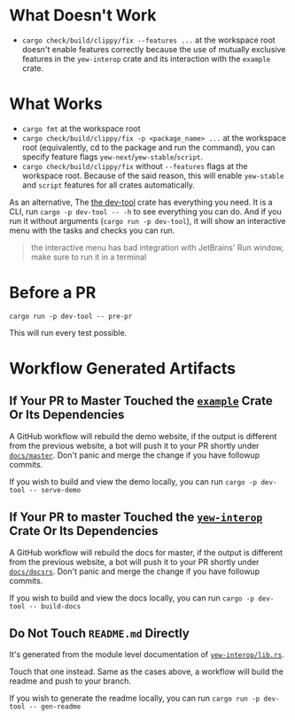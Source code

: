 # What Doesn't Work

- `cargo check/build/clippy/fix --features ...` at the workspace root doesn't enable features correctly because the use of mutually
  exclusive features in the `yew-interop` crate and its interaction with the `example` crate.

# What Works

- `cargo fmt` at the workspace root
- `cargo check/build/clippy/fix -p <package_name> ...` at the workspace root (equivalently, cd to the package and run the command),
you can specify feature flags `yew-next`/`yew-stable`/`script`.
- `cargo check/build/clippy/fix` without `--features` flags at the workspace root.
Because of the said reason, this will enable `yew-stable` and `script` features for all crates automatically.

As an alternative, The [the dev-tool](dev-tool/src) crate has everything you need.
It is a CLI, run `cargo -p dev-tool -- -h` to see everything you can do.
And if you run it without arguments (`cargo run -p dev-tool`),
it will show an interactive menu with the tasks and checks you can run.

> the interactive menu has bad integration with JetBrains' Run window, 
> make sure to run it in a terminal

# Before a PR

`cargo run -p dev-tool -- pre-pr`

This will run every test possible.

# Workflow Generated Artifacts

## If Your PR to Master Touched the [`example`](example) Crate Or Its Dependencies

A GitHub workflow will rebuild the demo website, if the output is different from the previous website, a bot will push
it to your PR shortly under [`docs/master`](docs/master). Don't panic and merge the change if you have followup commits.

If you wish to build and view the demo locally, you can run `cargo -p dev-tool -- serve-demo`

## If Your PR to master Touched the [`yew-interop`](yew-interop) Crate Or Its Dependencies

A GitHub workflow will rebuild the docs for master, if the output is different from the previous website, a bot will
push it to your PR shortly under [`docs/docsrs`](docs/docsrs). Don't panic and merge the change if you have followup
commits.

If you wish to build and view the docs locally, you can run `cargo -p dev-tool -- build-docs`

## Do Not Touch `README.md` Directly

It's generated from the module level documentation of [`yew-interop/lib.rs`](yew-interop/src/lib.rs).

Touch that one instead. 
Same as the cases above,
a workflow will build the readme and push to your branch.

If you wish to generate the readme locally, you can run `cargo run -p dev-tool -- gen-readme`
